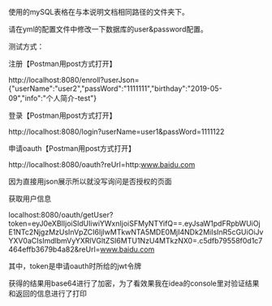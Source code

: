 使用的mySQL表格在与本说明文档相同路径的文件夹下。

请在yml的配置文件中修改一下数据库的user&password配置。



测试方式：

注册【Postman用post方式打开】

http://localhost:8080/enroll?userJson={"userName":"user2","passWord":"1111111","birthday":"2019-05-09","info":"个人简介-test"} 



登录【Postman用post方式打开】

http://localhost:8080/login?userName=user1&passWord=1111122 



申请oauth【Postman用post方式打开】

http://localhost:8080/oauth?reUrl=http:www.baidu.com 

因为直接用json展示所以就没写询问是否授权的页面



获取用户信息

localhost:8080/oauth/getUser?token=eyJ0eXBlIjoiSldUIiwiYWxnIjoiSFMyNTYifQ==.eyJsaW1pdFRpbWUiOjE1NTc2NjgzMzUsInVpZCI6IjIwMTkwNTA5MDE0MjI4NDk2MiIsInR5cGUiOiJvYXV0aCIsImdlbmVyYXRlVGltZSI6MTU1NzU4MTkzNX0=.c5dfb79558f0d1c7464effb3679b4a82&reUrl=www.baidu.com 

其中，token是申请oauth时所给的jwt令牌

获得的结果用base64进行了加密，为了看效果我在idea的console里对验证结果和返回的信息进行了打印

